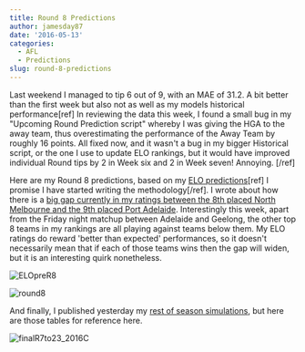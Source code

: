 ```yaml
---
title: Round 8 Predictions
author: jamesday87
date: '2016-05-13'
categories:
  - AFL
  - Predictions
slug: round-8-predictions
---
```


Last weekend I managed to tip 6 out of 9, with an MAE of 31.2. A bit better than the first week but also not as well as my models historical performance[ref] In reviewing the data this week, I found a small bug in my "Upcoming Round Prediction script" whereby I was giving the HGA to the away team, thus overestimating the performance of the Away Team by roughly 16 points. All fixed now, and it wasn't a bug in my bigger Historical script, or the one I use to update ELO rankings, but it would have improved individual Round tips by 2 in Week six and 2 in Week seven! Annoying. [/ref]

Here are my Round 8 predictions, based on my [ELO predictions](http://plussixoneblog.com/elo-rating-system/)[ref] I promise I have started writing the methodology[/ref]. I wrote about how there is a [big gap currently in my ratings between the 8th placed North Melbourne and the 9th placed Port Adelaide](http://plussixoneblog.com/2016/05/12/simulating-the-season/). Interestingly this week, apart from the Friday night matchup between Adelaide and Geelong, the other top 8 teams in my rankings are all playing against teams below them. My ELO ratings do reward 'better than expected' performances, so it doesn't necessarily mean that if each of those teams wins then the gap will widen, but it is an interesting quirk nonetheless.

![ELOpreR8](http://plussixoneblog.com/wp-content/uploads/2016/05/ELOpreR8.gif)

![round8](http://plussixoneblog.com/wp-content/uploads/2016/05/round8-1.gif)

And finally, I published yesterday my [rest of season simulations](http://plussixoneblog.com/2016/05/12/simulating-the-season/), but here are those tables for reference here.

![finalR7to23_2016C](http://plussixoneblog.com/wp-content/uploads/2016/05/finalR7to23_2016C.gif)
